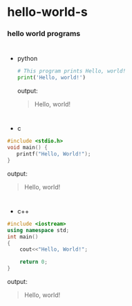 # hello-world-s

### hello world programs
#

- python 
 
  ```python
  # This program prints Hello, world!
  print('Hello, world!')
  ```
  output:
  > Hello, world!
  
  #

- c

```c
#include <stdio.h>
void main() {
   printf("Hello, World!");
}
```
output:
> Hello, world!

#

- c++

```c++
#include <iostream>
using namespace std;
int main()
{
    cout<<"Hello, World!";

    return 0;
}
```
output:
> Hello, world!

#

